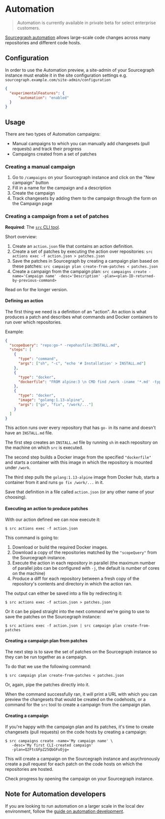 # Automation

> Automation is currently available in private beta for select enterprise customers.

[Sourcegraph automation](https://about.sourcegraph.com/product/automation) allows large-scale code changes across many repositories and different code hosts.

## Configuration

In order to use the Automation preview, a site-admin of your Sourcegraph instance must enable it in the site configuration settings e.g. `sourcegraph.example.com/site-admin/configuration`

```json
{
  "experimentalFeatures": {
      "automation": "enabled"
  }
}
```

## Usage

There are two types of Automation campaigns:

- Manual campaigns to which you can manually add changesets (pull requests) and track their progress
- Campaigns created from a set of patches

### Creating a manual campaign

1. Go to `/campaigns` on your Sourcegraph instance and click on the "New campaign" button
2. Fill in a name for the campaign and a description
3. Create the campaign
4. Track changesets by adding them to the campaign through the form on the Campaign page

### Creating a campaign from a set of patches

**Required**: The [`src` CLI tool](https://github.com/sourcegraph/src-cli). 

Short overview:

1. Create an `action.json` file that contains an action definition.
2. Create a set of patches by executing the action over repositories: `src actions exec -f action.json > patches.json`
3. Save the patches in Sourcegraph by creating a campaign plan based on these patches: `src campaign plan create-from-patches < patches.json`
4. Create a campaign from the campaign plan: `src campaigns create -name='Campaign name' -desc='Description' -plan=<plan-ID-returned-by-previous-command>`

Read on for the longer version.

#### Defining an action

The first thing we need is a definition of an "action". An action is what produces a patch and describes what commands and Docker containers to run over which repositories.

Example:

```json
{
  "scopeQuery": "repo:go-* -repohasfile:INSTALL.md",
  "steps": [
    {
      "type": "command",
      "args": ["sh", "-c", "echo '# Installation' > INSTALL.md"]
    },
    {
      "type": "docker",
      "dockerfile": "FROM alpine:3 \n CMD find /work -iname '*.md' -type f | xargs -n 1 sed -i s/this/that/g"
    },
    {
      "type": "docker",
      "image": "golang:1.13-alpine",
      "args": ["go", "fix", "/work/..."]
    }
  ]
}
```

This action runs over every repository that has `go-` in its name and doesn't have an `INSTALL.md` file.

The first step creates an `INSTALL.md` file by running `sh` in each repository on the machine on which `src` is executed.

The second step builds a Docker image from the specified `"dockerfile"` and starts a container with this image in which the repository is mounted under `/work`.

The third step pulls the `golang:1.13-alpine` image from Docker hub, starts a container from it and runs `go fix /work/...` in it.

Save that definition in a file called `action.json` (or any other name of your choosing).

#### Executing an action to produce patches

With our action defined we can now execute it:

```
$ src actions exec -f action.json
```

This command is going to:

1. Download or build the required Docker images.
2. Download a copy of the repositories matched by the `"scopeQuery"` from the Sourcegraph instance.
3. Execute the action in each repository in parallel (the maximum number of parallel jobs can be configured with `-j`, the default is number of cores on the machine)
4. Produce a diff for each repository between a fresh copy of the repository's contents and directory in which the action ran.

The output can either be saved into a file by redirecting it:

```
$ src actions exec -f action.json > patches.json
```

Or it can be piped straight into the next command we're going to use to save the patches on the Sourcegraph instance:

```
$ src actions exec -f action.json | src campaign plan create-from-patches
```

#### Creating a campaign plan from patches

The next step is to save the set of patches on the Sourcegraph instance so they can be run together as a campaign.

To do that we use the following command:

```
$ src campaign plan create-from-patches < patches.json
```

Or, again, pipe the patches directly into it.

When the command successfully ran, it will print a URL with which you can preview the changesets that would be created on the codehosts, or a command for the `src` tool to create a campaign from the campaign plan.

#### Creating a campaign

If you're happy with the campaign plan and its patches, it's time to create changesets (pull requests) on the code hosts by creating a campaign:

```
$ src campaigns create -name='My campaign name' \
   -desc='My first CLI-created campaign'
   -plan=Q2FtcGFpZ25QbGFuOjg=
```

This will create a campaign on the Sourcegraph instance and asychronously create a pull request for each patch on the code hosts on which the repositories are hosted.

Check progress by opening the campaign on your Sourcegraph instance.

## Note for Automation developers

If you are looking to run automation on a larger scale in the local dev environment, follow the [guide on automation development](../dev/automation_development.md).
